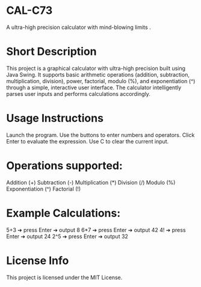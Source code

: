 # CAL-C73
A ultra-high precision calculator with mind-blowing limits .

# Short Description
This project is a graphical calculator with ultra-high precision built using Java Swing.
It supports basic arithmetic operations (addition, subtraction, multiplication, division), power, factorial, modulo (%), and exponentiation (^) through a simple, interactive user interface.
The calculator intelligently parses user inputs and performs calculations accordingly.

# Usage Instructions
Launch the program.
Use the buttons to enter numbers and operators.
Click Enter to evaluate the expression.
Use C to clear the current input.

# Operations supported:
Addition (+)
Subtraction (-)
Multiplication (*)
Division (/)
Modulo (%)
Exponentiation (^)
Factorial (!)

# Example Calculations:
5+3 ➔ press Enter ➔ output 8
6*7 ➔ press Enter ➔ output 42
4! ➔ press Enter ➔ output 24
2^5 ➔ press Enter ➔ output 32

# License Info
This project is licensed under the MIT License.


